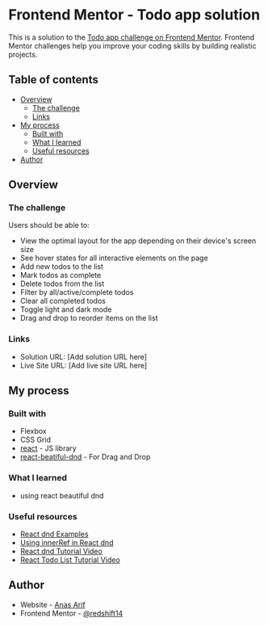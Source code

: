 # Frontend Mentor - Todo app solution

This is a solution to the [Todo app challenge on Frontend Mentor](https://www.frontendmentor.io/challenges/todo-app-Su1_KokOW). Frontend Mentor challenges help you improve your coding skills by building realistic projects. 

## Table of contents

- [Overview](#overview)
  - [The challenge](#the-challenge)
  - [Links](#links)
- [My process](#my-process)
  - [Built with](#built-with)
  - [What I learned](#what-i-learned)
  - [Useful resources](#useful-resources)
- [Author](#author)

## Overview

### The challenge

Users should be able to:

- View the optimal layout for the app depending on their device's screen size
- See hover states for all interactive elements on the page
- Add new todos to the list
- Mark todos as complete
- Delete todos from the list
- Filter by all/active/complete todos
- Clear all completed todos
- Toggle light and dark mode
- Drag and drop to reorder items on the list

### Links

- Solution URL: [Add solution URL here]
- Live Site URL: [Add live site URL here]

## My process

### Built with

- Flexbox
- CSS Grid
- [react](https://reactjs.org/) - JS library
- [react-beatiful-dnd](https://github.com/atlassian/react-beautiful-dnd/blob/master/docs/about/installation.md) - For Drag and Drop

### What I learned

- using react beautiful dnd 

### Useful resources

- [React dnd Examples](https://react-beautiful-dnd.netlify.app/)
- [Using innerRef in React dnd](https://github.com/atlassian/react-beautiful-dnd/blob/master/docs/guides/using-inner-ref.md)
- [React dnd Tutorial Video](https://www.youtube.com/watch?v=eVJCyyi8XiQ)
- [React Todo List Tutorial Video](https://www.youtube.com/watch?v=pCA4qpQDZD8&t=924s)

## Author

- Website - [Anas Arif](https://redshift14.github.io/portfolio/)
- Frontend Mentor - [@redshift14](https://www.frontendmentor.io/profile/redshift14)